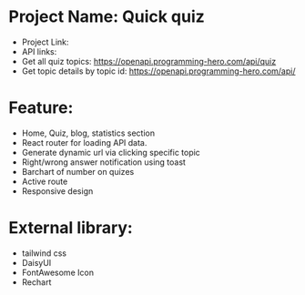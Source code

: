 # Project Name: Quick quiz
* Project Link: 
* API links: 
* Get all quiz topics: https://openapi.programming-hero.com/api/quiz
* Get topic details by topic id: https://openapi.programming-hero.com/api/

# Feature:
* Home, Quiz, blog, statistics section
* React router for loading API data. 
* Generate dynamic url via clicking specific topic
* Right/wrong answer notification using toast
* Barchart of number on quizes
* Active route
* Responsive design

# External library:
* tailwind css
* DaisyUI
* FontAwesome Icon
* Rechart




